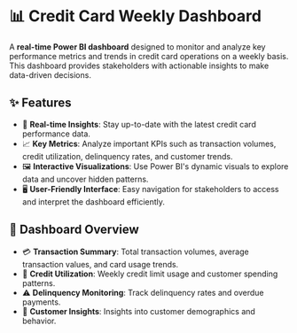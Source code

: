 # 📊 Credit Card Weekly Dashboard

A **real-time Power BI dashboard** designed to monitor and analyze key performance metrics and trends in credit card operations on a weekly basis. This dashboard provides stakeholders with actionable insights to make data-driven decisions.

## ✨ Features

- 🔄 **Real-time Insights**: Stay up-to-date with the latest credit card performance data.
- 📈 **Key Metrics**: Analyze important KPIs such as transaction volumes, credit utilization, delinquency rates, and customer trends.
- 🖼️ **Interactive Visualizations**: Use Power BI's dynamic visuals to explore data and uncover hidden patterns.
- 🖥️ **User-Friendly Interface**: Easy navigation for stakeholders to access and interpret the dashboard efficiently.

## 📅 Dashboard Overview

- 💳 **Transaction Summary**: Total transaction volumes, average transaction values, and card usage trends.
- 💼 **Credit Utilization**: Weekly credit limit usage and customer spending patterns.
- ⚠️ **Delinquency Monitoring**: Track delinquency rates and overdue payments.
- 👥 **Customer Insights**: Insights into customer demographics and behavior.
